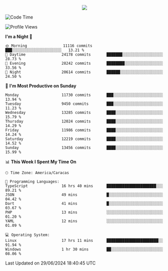 <p align="center">
  <a href="http://www.github.com/thevacs">
    <img src="https://github-readme-streak-stats.herokuapp.com/?user=thevacs&stroke=ffffff&background=1c1917&ring=0891b2&fire=0891b2&currStreakNum=ffffff&currStreakLabel=0891b2&sideNums=ffffff&sideLabels=ffffff&dates=ffffff&hide_border=true" />
  </a>
</p>

<!--START_SECTION:waka-->
![Code Time](http://img.shields.io/badge/Code%20Time-2%2C573%20hrs%2046%20mins-blue)

![Profile Views](http://img.shields.io/badge/Profile%20Views-0-blue)

**I'm a Night 🦉** 

```text
🌞 Morning                11116 commits       ███░░░░░░░░░░░░░░░░░░░░░░   13.21 % 
🌆 Daytime                24178 commits       ███████░░░░░░░░░░░░░░░░░░   28.73 % 
🌃 Evening                28242 commits       ████████░░░░░░░░░░░░░░░░░   33.56 % 
🌙 Night                  20614 commits       ██████░░░░░░░░░░░░░░░░░░░   24.50 % 
```
📅 **I'm Most Productive on Sunday** 

```text
Monday                   11730 commits       ███░░░░░░░░░░░░░░░░░░░░░░   13.94 % 
Tuesday                  9450 commits        ███░░░░░░░░░░░░░░░░░░░░░░   11.23 % 
Wednesday                13285 commits       ████░░░░░░░░░░░░░░░░░░░░░   15.79 % 
Thursday                 12024 commits       ████░░░░░░░░░░░░░░░░░░░░░   14.29 % 
Friday                   11986 commits       ████░░░░░░░░░░░░░░░░░░░░░   14.24 % 
Saturday                 12219 commits       ████░░░░░░░░░░░░░░░░░░░░░   14.52 % 
Sunday                   13456 commits       ████░░░░░░░░░░░░░░░░░░░░░   15.99 % 
```


📊 **This Week I Spent My Time On** 

```text
🕑︎ Time Zone: America/Caracas

💬 Programming Languages: 
TypeScript               16 hrs 40 mins      ██████████████████████░░░   89.21 % 
JSON                     49 mins             █░░░░░░░░░░░░░░░░░░░░░░░░   04.42 % 
Dart                     41 mins             █░░░░░░░░░░░░░░░░░░░░░░░░   03.67 % 
PHP                      13 mins             ░░░░░░░░░░░░░░░░░░░░░░░░░   01.20 % 
YAML                     12 mins             ░░░░░░░░░░░░░░░░░░░░░░░░░   01.09 % 

💻 Operating System: 
Linux                    17 hrs 11 mins      ███████████████████████░░   91.94 % 
Windows                  1 hr 30 mins        ██░░░░░░░░░░░░░░░░░░░░░░░   08.06 % 
```


 Last Updated on 29/06/2024 18:40:45 UTC
<!--END_SECTION:waka-->
